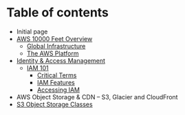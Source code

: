 # Table of contents

* Initial page
* [AWS 10000 Feet Overview](untitled/README.md)
  * [Global Infrastructure](untitled/untitled-1.md)
  * [The AWS Platform](untitled/untitled-2.md)
* [Identity & Access Management](identity-and-access-management/README.md)
  * [IAM 101](identity-and-access-management/untitled-1/README.md)
    * [Critical Terms](identity-and-access-management/untitled-1/critical-terms.md)
    * [IAM Features](identity-and-access-management/untitled-1/iam-features.md)
    * [Accessing IAM](identity-and-access-management/untitled-1/accessing-iam.md)
* AWS Object Storage & CDN – S3, Glacier and CloudFront
* [S3 Object Storage Classes](s3-object-storage-classes.md)

